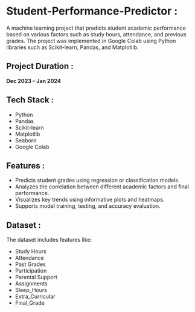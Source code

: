 # Student-Performance-Predictor **:**

A machine learning project that predicts student academic performance based on various factors such as study hours, attendance, and previous grades. The project was implemented in Google Colab using Python libraries such as Scikit-learn, Pandas, and Matplotlib.

## Project Duration **:**
**Dec 2023 – Jan 2024**

## Tech Stack **:**
- Python
- Pandas
- Scikit-learn
- Matplotlib
- Seaborn
- Google Colab

## Features **:**
- Predicts student grades using regression or classification models.
- Analyzes the correlation between different academic factors and final performance.
- Visualizes key trends using informative plots and heatmaps.
- Supports model training, testing, and accuracy evaluation.

## Dataset **:**
The dataset includes features like:
- Study Hours
- Attendance
- Past Grades
- Participation
- Parental Support
- Assignments
- Sleep_Hours
- Extra_Curricular
- Final_Grade

